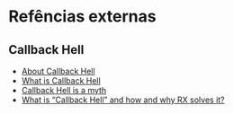 # Refências externas

## Callback Hell
- [About Callback Hell](http://callbackhell.com/)
- [What is Callback Hell](https://www.quora.com/What-is-callback-hell)
- [Callback Hell is a myth](http://thecodebarbarian.com/2015/03/20/callback-hell-is-a-myth)
- [What is “Callback Hell” and how and why RX solves it?](http://stackoverflow.com/questions/25098066/what-is-callback-hell-and-how-and-why-rx-solves-it)